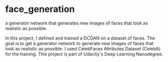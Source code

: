 # face_generation
a generator network that generates new images of faces that look as realistic as possible

In this project, I defined and trained a DCGAN on a dataset of faces. The goal is to get a generator network to generate new images of faces that look as realistic as possible. I used CelebFaces Attributes Dataset (CelebA) for the training. This project is part of Udacity's Deep Learning Nanodegree. 


